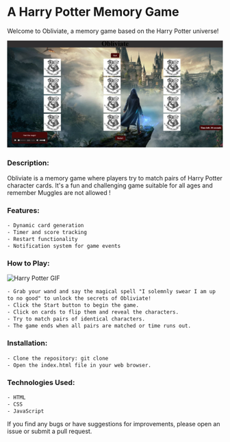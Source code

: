 # A Harry Potter Memory Game

Welcome to Obliviate, a memory game based on the Harry Potter universe!

![Obliviate](pictures/Game.JPG)

### Description:

Obliviate is a memory game where players try to match pairs of Harry Potter character cards. It's a fun and challenging game suitable for all ages and remember Muggles are not allowed !

### Features:

    - Dynamic card generation
    - Timer and score tracking
    - Restart functionality
    - Notification system for game events

### How to Play:

![Harry Potter GIF](https://media1.tenor.com/m/84X3672KLCsAAAAC/harry-potter-harry-potter-characters.gif)

    - Grab your wand and say the magical spell "I solemnly swear I am up to no good" to unlock the secrets of Obliviate!
    - Click the Start button to begin the game.
    - Click on cards to flip them and reveal the characters.
    - Try to match pairs of identical characters.
    - The game ends when all pairs are matched or time runs out.

### Installation:

    - Clone the repository: git clone 
    - Open the index.html file in your web browser.

### Technologies Used:

    - HTML
    - CSS
    - JavaScript



If you find any bugs or have suggestions for improvements, please open an issue or submit a pull request.
